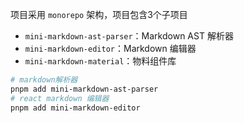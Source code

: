 项目采用 `monorepo` 架构，项目包含3个子项目

- `mini-markdown-ast-parser`：Markdown AST 解析器
- `mini-markdown-editor`：Markdown 编辑器
- `mini-markdown-material`：物料组件库

```bash [安装]
# markdown解析器
pnpm add mini-markdown-ast-parser
# react markdown 编辑器
pnpm add mini-markdown-editor
```